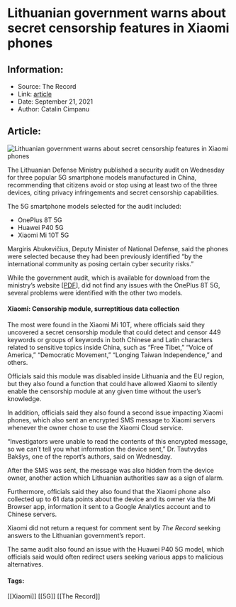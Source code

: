 # Lithuanian government warns about secret censorship features in Xiaomi phones
### 

## Information:
+ Source: The Record
+ Link: [article](https://therecord.media/lithuanian-government-warns-about-secret-censorship-features-in-xiaomi-phones/)
+ Date: September 21, 2021
+ Author: Catalin Cimpanu


## Article:
![Lithuanian government warns about secret censorship features in Xiaomi phones](https://therecord.media/wp-content/uploads/2021/09/Xiaomi.jpg)

The Lithuanian Defense Ministry published a security audit on Wednesday for three popular 5G smartphone models manufactured in China, recommending that citizens avoid or stop using at least two of the three devices, citing privacy infringements and secret censorship capabilities.


The 5G smartphone models selected for the audit included:


* OnePlus 8T 5G
* Huawei P40 5G
* Xiaomi Mi 10T 5G


Margiris Abukevičius, Deputy Minister of National Defense, said the phones were selected because they had been previously identified “by the international community as posing certain cyber security risks.”


While the government audit, which is available for download from the ministry’s website [[PDF](https://kam.lt/download/72223/5g-cn-tyrimas.pdf)], did not find any issues with the OnePlus 8T 5G, several problems were identified with the other two models.


#### Xiaomi: Censorship module, surreptitious data collection


The most were found in the Xiaomi Mi 10T, where officials said they uncovered a secret censorship module that could detect and censor 449 keywords or groups of keywords in both Chinese and Latin characters related to sensitive topics inside China, such as “Free Tibet,” “Voice of America,” “Democratic Movement,” “Longing Taiwan Independence,” and others.


Officials said this module was disabled inside Lithuania and the EU region, but they also found a function that could have allowed Xiaomi to silently enable the censorship module at any given time without the user’s knowledge.


In addition, officials said they also found a second issue impacting Xiaomi phones, which also sent an encrypted SMS message to Xiaomi servers whenever the owner chose to use the Xiaomi Cloud service.


“Investigators were unable to read the contents of this encrypted message, so we can’t tell you what information the device sent,” Dr. Tautvydas Bakšys, one of the report’s authors, said on Wednesday.


After the SMS was sent, the message was also hidden from the device owner, another action which Lithuanian authorities saw as a sign of alarm.


Furthermore, officials said they also found that the Xiaomi phone also collected up to 61 data points about the device and its owner via the Mi Browser app, information it sent to a Google Analytics account and to Chinese servers.


Xiaomi did not return a request for comment sent by *The Record* seeking answers to the Lithuanian government’s report.


The same audit also found an issue with the Huawei P40 5G model, which officials said would often redirect users seeking various apps to malicious alternatives.





#### Tags:
[[Xiaomi]] [[5G]] [[The Record]]
